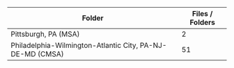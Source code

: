 | Folder                                                    |   Files / Folders |
|-----------------------------------------------------------|-------------------|
| Pittsburgh, PA (MSA)                                      |                 2 |
| Philadelphia-Wilmington-Atlantic City, PA-NJ-DE-MD (CMSA) |                51 |